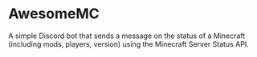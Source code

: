 # AwesomeMC
A simple Discord bot that sends a message on the status of a Minecraft (including mods, players, version) using the Minecraft Server Status API.
